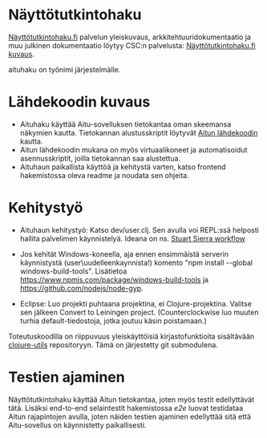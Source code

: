 Näyttötutkintohaku
==================

[Näyttötutkintohaku.fi](http://www.nayttotutkintohaku.fi/) palvelun yleiskuvaus, arkkitehtuuridokumentaatio ja muu julkinen dokumentaatio löytyy CSC:n palvelusta: [Näyttötutkintohaku.fi kuvaus](https://confluence.csc.fi/pages/viewpage.action?pageId=58826670).

aituhaku on työnimi järjestelmälle.

# Lähdekoodin kuvaus

* Aituhaku käyttää Aitu-sovelluksen tietokantaa oman skeemansa näkymien kautta. Tietokannan alustusskriptit löytyvät [Aitun lähdekoodin](https://github.com/Opetushallitus/aitu) kautta.
* Aitun lähdekoodin mukana on myös virtuaalikoneet ja automatisoidut asennusskriptit, joilla tietokannan saa alustettua.
* Aituhaun paikallista käyttöä ja kehitystä varten, katso frontend hakemistossa oleva readme ja noudata sen ohjeita.

# Kehitystyö

* Aituhaun kehitystyö: Katso dev/user.clj. Sen avulla voi REPL:ssä helposti hallita palvelimen käynnistelyä.
 Ideana on ns. [Stuart Sierra workflow](http://thinkrelevance.com/blog/2013/06/04/clojure-workflow-reloaded)

* Jos kehität Windows-koneella, aja ennen ensimmäistä serverin käynnistystä (user\uudelleenkaynnista!) komento "npm install --global windows-build-tools". Lisätietoa https://www.npmjs.com/package/windows-build-tools ja https://github.com/nodejs/node-gyp.

* Eclipse: Luo projekti puhtaana projektina, ei Clojure-projektina. Valitse sen jälkeen Convert to Leiningen project.
   (Counterclockwise luo muuten turhia default-tiedostoja, jotka joutuu käsin poistamaan.)

Toteutuskoodilla on riippuvuus yleiskäyttöisiä kirjastofunktioita sisältävään [clojure-utils](https://github.com/Opetushallitus/clojure-utils) repositoryyn. Tämä on järjestetty git submodulena.

# Testien ajaminen

Näyttötutkintohaku käyttää Aitun tietokantaa, joten myös testit edellyttävät tätä. Lisäksi end-to-end selaintestit hakemistossa *e2e* luovat testidataa Aitun rajapintojen avulla, joten näiden testien ajaminen edellyttää sitä että Aitu-sovellus on käynnistetty paikallisesti.



